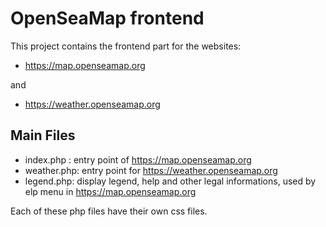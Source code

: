 # OpenSeaMap frontend

This project contains the frontend part for the websites:

- <https://map.openseamap.org>

and

- <https://weather.openseamap.org>

## Main Files

- index.php : entry point of <https://map.openseamap.org>
- weather.php: entry point for <https://weather.openseamap.org>
- legend.php: display legend, help and other legal informations, used by elp menu in  <https://map.openseamap.org>

Each of these php files have their own css files.
